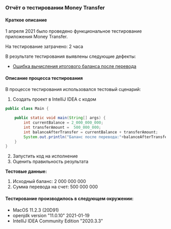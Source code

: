 ### Отчёт о тестировании Money Transfer

#### Краткое описание
 1 апреля 2021 было проведено функциональное тестирование приложения Money Transfer.

На тестирование затрачено: 2 часа

В результате тестирования выявлены следующие дефекты:
* [Ошибка вычисления итогового баланса после перевода](https://github.com/eguzhova/javaqa_MoneyTransfer/issues/1)

#### Описание процесса тестирования
В процессе тестирования использовался тестовый сценарий:

1. Создать проект в IntelliJ IDEA с кодом
```java
public class Main {

    public static void main(String[] args) {
        int currentBalance = 2_000_000_000;
        int transferAmount =  500_000_000;
        int balanceAfterTransfer = currentBalance + transferAmount;
        System.out.println("Баланс после перевода:"+balanceAfterTransfer);
    }
}
```
2. Запустить код на исполнение
2. Оценить правильность результата

**Тестовые данные:**
1. Исходный баланс: 2 000 000 000
1. Сумма перевода на счет: 500 000 000

#### Тестирование производилось в следующем окружении:
* MacOS 11.2.3 (20D91)
* openjdk version "11.0.10" 2021-01-19
* IntelliJ IDEA Community Edition "2020.3.3"
